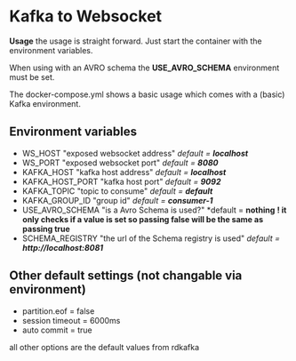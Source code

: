 # Kafka to Websocket

**Usage**
the usage is straight forward. Just start the container with the environment variables. 

When using with an AVRO schema the **USE_AVRO_SCHEMA** environment must be set.

The docker-compose.yml shows a basic usage which comes with a (basic) Kafka environment.

## Environment variables
* WS_HOST "exposed websocket address" *default = **localhost***
* WS_PORT "exposed websocket port" *default = **8080***
* KAFKA_HOST "kafka host address" *default = **localhost***
* KAFKA_HOST_PORT "kafka host port" *default = **9092***
* KAFKA_TOPIC "topic to consume" *default = **default***
* KAFKA_GROUP_ID "group id" *default = **consumer-1***
* USE_AVRO_SCHEMA "is a Avro Schema is used?" *default = **nothing** **! it only checks if a value is set so passing false will be the same as passing true**
* SCHEMA_REGISTRY "the url of the Schema registry is used" *default = **http://localhost:8081***


## Other default settings (not changable via environment)

* partition.eof = false
* session timeout = 6000ms
* auto commit = true

all other options are the default values from rdkafka
